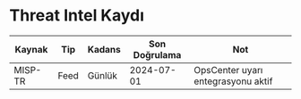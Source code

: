 # Threat Intel Kaydı

| Kaynak | Tip | Kadans | Son Doğrulama | Not |
| --- | --- | --- | --- | --- |
| MISP-TR | Feed | Günlük | 2024-07-01 | OpsCenter uyarı entegrasyonu aktif |
